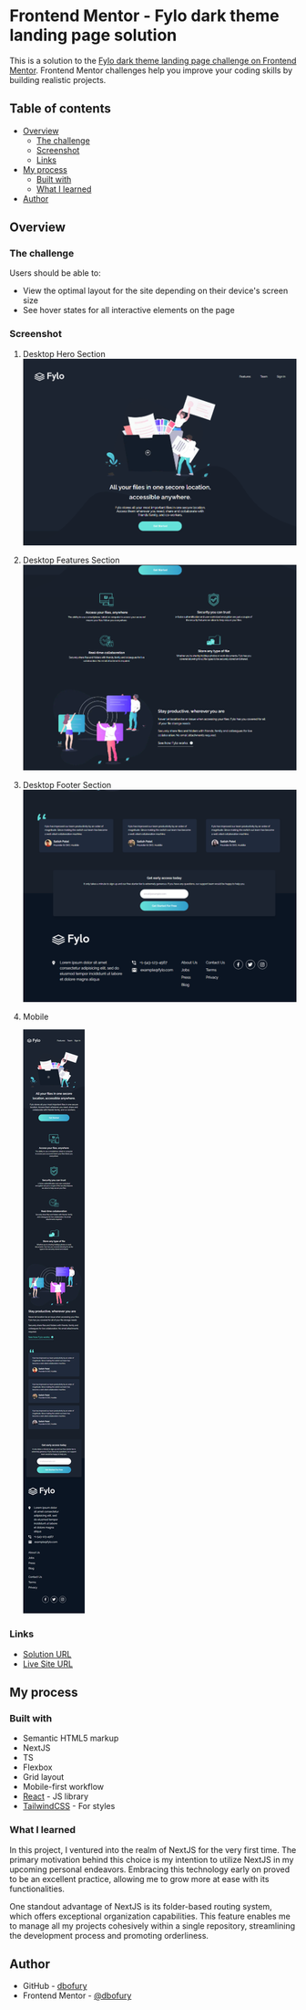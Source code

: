 # Frontend Mentor - Fylo dark theme landing page solution

This is a solution to the [Fylo dark theme landing page challenge on Frontend Mentor](https://www.frontendmentor.io/challenges/fylo-dark-theme-landing-page-5ca5f2d21e82137ec91a50fd). Frontend Mentor challenges help you improve your coding skills by building realistic projects.

## Table of contents

- [Overview](#overview)
  - [The challenge](#the-challenge)
  - [Screenshot](#screenshot)
  - [Links](#links)
- [My process](#my-process)
  - [Built with](#built-with)
  - [What I learned](#what-i-learned)
- [Author](#author)

## Overview

### The challenge

Users should be able to:

- View the optimal layout for the site depending on their device's screen size
- See hover states for all interactive elements on the page

### Screenshot

1. Desktop Hero Section
   ![Desktop Hero](./screenshots/Desktop-Hero.PNG)

2. Desktop Features Section
   ![Desktop Features](./screenshots/Desktop-Features.PNG)

3. Desktop Footer Section
   ![Desktop Footer](./screenshots/Desktop-Footer.PNG)

4. Mobile

   ![Desktop Hero](./screenshots/Mobile.PNG)

### Links

- [Solution URL](https://github.com/DBoFury/frontend-mentor-challenges/tree/main/app/fylo-dark-theme-landing-page)
- [Live Site URL](https://frontend-mentor-challenges-coral.vercel.app/fylo-dark-theme-landing-page)

## My process

### Built with

- Semantic HTML5 markup
- NextJS
- TS
- Flexbox
- Grid layout
- Mobile-first workflow
- [React](https://reactjs.org/) - JS library
- [TailwindCSS](https://tailwindcss.com/) - For styles

### What I learned

In this project, I ventured into the realm of NextJS for the very first time. The primary motivation behind this choice is my intention to utilize NextJS in my upcoming personal endeavors. Embracing this technology early on proved to be an excellent practice, allowing me to grow more at ease with its functionalities.

One standout advantage of NextJS is its folder-based routing system, which offers exceptional organization capabilities. This feature enables me to manage all my projects cohesively within a single repository, streamlining the development process and promoting orderliness.

## Author

- GitHub - [dbofury](https://github.com/DBoFury)
- Frontend Mentor - [@dbofury](https://www.frontendmentor.io/profile/DBoFury)

